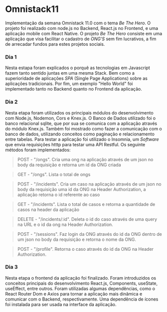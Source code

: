 # Omnistack11

Implementação da semana Omnistack 11.0 com o tema *Be The Hero*. O projeto foi realizado com node.js no Backend,
React.js no Frontend, e uma aplicação mobile com React Native. O projeto *Be The Hero* consiste em uma aplicação que
visa facilitar o cadastro de *ONG'S* sem fim lucrativos, a fim de arrecadar fundos para estes projetos sociais.

### Dia 1 ##

Nesta estapa foram explicados o porquê as tecnologias em Javascript fazem tanto sentido juntas em uma mesma Stack.
Bem como a superioridade de aplicações *SPA* (Single Page Applications) sobre as aplicações tradicionais.
Por fim, um exemplo "Hello World" foi implementado tanto no Backend quanto no Frontend da aplicação.

### Dia 2 ###
 Nesta etapa foram utilizados os principais módulos do desenvolvimento com Node.js, Nodemon, Cors e Knex.js. O Banco de Dados utilizado foi o banco relacional sqlite, que por sua se comunica com a aplicação através do módulo Knex.js. Também foi mostrado como fazer a comunicação com o banco de dados, utilizando conceitos como paginação e relacionamento entre tabelas. Para testar a aplicação foi utilizado o Insomnia, um *Software* que envia requisições htttp para testar uma API Restful. Os seguinte métodos foram implementados:
 > POST - "/ongs". Cria uma ong na aplicação através de um json no body da requisição e retorna um id da ONG criada
 
 > GET - "/ongs". Lista o total de ongs
 
 > POST - "/incidents". Cria um caso na aplicação através de um json no body da requisição uma id da ONG na Header Authorization, a aplicação retorna o id referente ao caso
 
 > GET - "/incidents". Lista o total de casos e retorna a quantidade de casos na header da aplicação
 
 > DELETE - "/incidents/:id". Deleta o id do caso através de uma query na URL e o id da ong na Header Authorization.
 
 > POST - "/sessions". Faz login da ONG através do id da ONG dentro de um json no body da requisição e retorna o nome da ONG.
 
 > POST - "/profile". Retorna o caso através do id da ONG na Header Authorization.
 
 ### Dia 3 ###
 Nesta etapa o frontend da aplicação foi finalizado. Foram introduzidos os conceitos principais do desenvolvimento React.js, Components, useState, useEffect, entre outros. Foram utilizadas algumas dependências, como o React Router Dom e Axios para tornar a aplicação mais dinâmica e comunicar com o Backend, respectivamente. Uma dependência de ícones foi instalada para ser usada na interface da aplicação.
